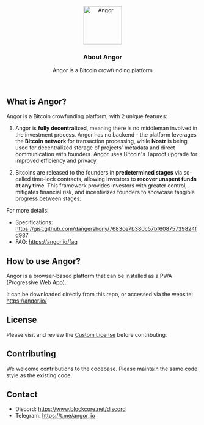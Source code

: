 <p align="center">
  <p align="center">
    <img src="https://github.com/miwahn/angor/raw/patch-1/src/Angor/Client/wwwroot/angor-logo.svg" height="100" alt="Angor" />
  </p>
  <h3 align="center">
    About Angor
  </h3>
  <p align="center">
    Angor is a Bitcoin crowfunding platform
  </p>
</p>

<br>

## What is Angor?

Angor is a Bitcoin crowfunding platform, with 2 unique features:

1. Angor is **fully decentralized**, meaning there is no middleman involved in the investment process. Angor has no backend - the platform leverages the **Bitcoin network** for transaction processing, while **Nostr** is being used for decentralized storage of projects' metadata and direct communication with founders. Angor uses Bitcoin's Taproot upgrade for improved efficiency and privacy.

2. Bitcoins are released to the founders in **predetermined stages** via so-called time-lock contracts, allowing investors to **recover unspent funds at any time**. This framework provides investors with greater control, mitigates financial risk, and incentivizes founders to showcase tangible progress between stages. 

For more details:
* Specifications: https://gist.github.com/dangershony/7683ce7b380c57bf60875739824fd987
* FAQ: https://angor.io/faq

## How to use Angor?

Angor is a browser-based platform that can be installed as a PWA (Progressive Web App). 

It can be downloaded directly from this repo, or accessed via the website: https://angor.io/

## License
Please visit and review the [Custom License](/LICENSE) before contributing.

## Contributing
We welcome contributions to the codebase. Please maintain the same code style as the existing code.

## Contact
* Discord: https://www.blockcore.net/discord
* Telegram: https://t.me/angor_io
